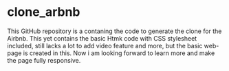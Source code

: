# clone_arbnb
This GitHub repository is a contaning the code to generate the clone for the Airbnb. This yet contains the basic Htmk code with CSS stylesheet included, still lacks a lot to add video feature and more, but the basic web-page is created in this. Now i am looking forward to learn more and make the page fully responsive.
